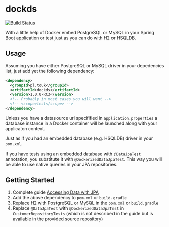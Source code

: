 # dockds
[![Build Status](https://travis-ci.org/TouK/dockds.svg?branch=master)](https://travis-ci.org/TouK/dockds)

With a little help of Docker embed PostgreSQL or MySQL in your Spring Boot application or test
just as you can do with H2 or HSQLDB.

## Usage

Assuming you have either PostgreSQL or MySQL driver in your depedencies list, just add yet the following dependency:
```xml
<dependency>
  <groupId>pl.touk</groupId>
  <artifactId>dockds</artifactId>
  <version>1.0.0-RC3</version>
  <!-- Probably in most cases you will want -->
  <!-- <scope>test</scope> -->
</dependency>
```

Unless you have a datasource url specifified in `application.properties` 
a database instance in a Docker container will be launched along with your applicaton context.

Just as if you had an embedded database (e.g. HSQLDB) driver in your `pom.xml`.

If you have tests using an embedded database with `@DataJpaTest` annotation, you substitute it with `@DockerizedDataJpaTest`. This way you will be able to use native queries in your JPA repositories.

## Getting Started
1. Complete guide [Accessing Data with JPA](https://spring.io/guides/gs/accessing-data-jpa/)
2. Add the above dependency to `pom.xml` or `build.gradle`
3. Replace H2 with PostgreSQL or MySQL in the `pom.xml` or `build.gradle`
4. Replace `@DataJpaTest` with `@DockerizedDataJpaTest` in `CustomerRepositoryTests` (which is not described in the guide but is available in the provided source repository)
